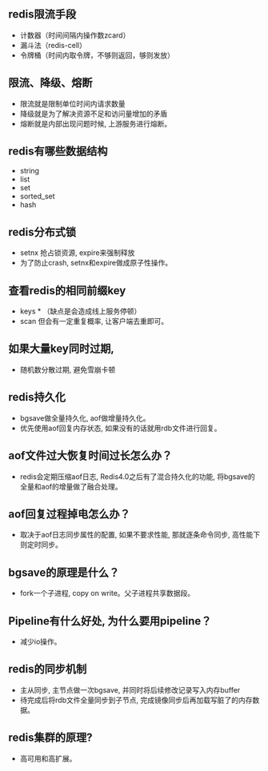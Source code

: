 ## redis限流手段
- 计数器（时间间隔内操作数zcard）
- 漏斗法（redis-cell）
- 令牌桶（时间内取令牌，不够则返回，够则发放）

## 限流、降级、熔断
- 限流就是限制单位时间内请求数量
- 降级就是为了解决资源不足和访问量增加的矛盾
- 熔断就是内部出现问题时候, 上游服务进行熔断。

## redis有哪些数据结构
- string 
- list
- set 
- sorted_set
- hash 

## redis分布式锁
- setnx 抢占锁资源, expire来强制释放
- 为了防止crash, setnx和expire做成原子性操作。

## 查看redis的相同前缀key
- keys * （缺点是会造成线上服务停顿）
- scan 但会有一定重复概率, 让客户端去重即可。

## 如果大量key同时过期, 
- 随机数分散过期, 避免雪崩卡顿

## redis持久化
- bgsave做全量持久化, aof做增量持久化。
- 优先使用aof回复内存状态, 如果没有的话就用rdb文件进行回复。

## aof文件过大恢复时间过长怎么办？
- redis会定期压缩aof日志, Redis4.0之后有了混合持久化的功能, 将bgsave的全量和aof的增量做了融合处理。

## aof回复过程掉电怎么办？
- 取决于aof日志同步属性的配置, 如果不要求性能, 那就逐条命令同步, 高性能下则定时同步。

## bgsave的原理是什么？
- fork一个子进程, copy on write。父子进程共享数据段。

## Pipeline有什么好处, 为什么要用pipeline？
- 减少io操作。

## redis的同步机制
- 主从同步, 主节点做一次bgsave, 并同时将后续修改记录写入内存buffer
- 待完成后将rdb文件全量同步到子节点, 完成镜像同步后再加载写脏了的内存数据。

## redis集群的原理?
- 高可用和高扩展。

